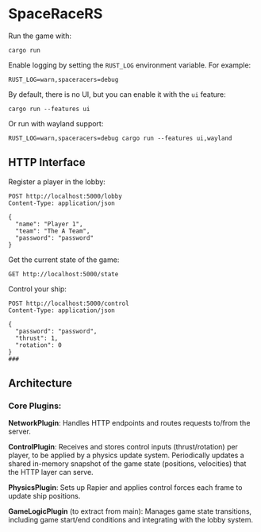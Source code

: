 
# SpaceRaceRS



Run the game with:

```shell
cargo run
```

Enable logging by setting the `RUST_LOG` environment variable. For example:

```
RUST_LOG=warn,spaceracers=debug
```

By default, there is no UI, but you can enable it with the `ui` feature:

```shell
cargo run --features ui
```

Or run with wayland support:

```shell
RUST_LOG=warn,spaceracers=debug cargo run --features ui,wayland
```

## HTTP Interface

Register a player in the lobby:

```http request
POST http://localhost:5000/lobby
Content-Type: application/json

{
  "name": "Player 1",
  "team": "The A Team",
  "password": "password"
}
```

Get the current state of the game:
```http request
GET http://localhost:5000/state
```

Control your ship:
```http request
POST http://localhost:5000/control
Content-Type: application/json

{
  "password": "password",
  "thrust": 1,
  "rotation": 0
}
###
```

## Architecture

### Core Plugins:

**NetworkPlugin**: 
Handles HTTP endpoints and routes requests to/from the server.

**ControlPlugin**: 
Receives and stores control inputs (thrust/rotation) per player, to be applied by a physics update system.
Periodically updates a shared in-memory snapshot of the game state (positions, velocities) that the HTTP layer can serve.

**PhysicsPlugin**: 
Sets up Rapier and applies control forces each frame to update ship positions.

**GameLogicPlugin** (to extract from main): 
Manages game state transitions, including game start/end conditions and integrating with the lobby system.


